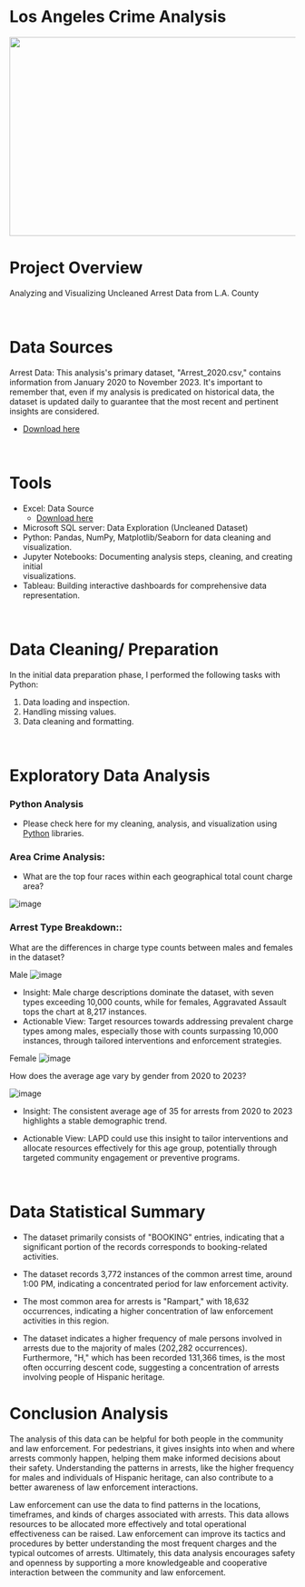 # Los Angeles Crime Analysis

<img src="https://github.com/EddyBoror/Los-Angeles-County-Arrest-Data-Analysis/blob/main/Images/Los%20Angeles.jpg" width="900" height="350" />


# Project Overview

Analyzing and Visualizing Uncleaned Arrest Data from L.A. County

<br>

# Data Sources

Arrest Data: This analysis's primary dataset, "Arrest_2020.csv," contains information from January 2020 to November 2023. It's important to remember that, even if my analysis is predicated on historical data, the dataset is updated daily to guarantee that the most recent and pertinent insights are considered.
  - [Download here](https://data.lacity.org/Public-Safety/Arrest-Data-from-2020-to-Present/amvf-fr72/about_data)

<br>

# Tools

- Excel: Data Source
  - [Download here](https://data.lacity.org/Public-Safety/Arrest-Data-from-2020-to-Present/amvf-fr72/about_data)
- Microsoft SQL server: Data Exploration (Uncleaned Dataset)
- Python: Pandas, NumPy, Matplotlib/Seaborn for data cleaning and visualization.
- Jupyter Notebooks: Documenting analysis steps, cleaning, and creating initial     
  visualizations.
- Tableau: Building interactive dashboards for comprehensive data representation.

<br>

# Data Cleaning/ Preparation

In the initial data preparation phase, I performed the following tasks with Python:

1. Data loading and inspection.
2. Handling missing values.
3. Data cleaning and formatting.

<br>

# Exploratory Data Analysis

### Python Analysis
- Please check here for my cleaning, analysis, and visualization using [Python](https://github.com/EddyBoror/Los-Angeles-County-Arrest-Data-Analysis/blob/main/Final%20Cleaned%20Arrest%20Dataset.ipynb) libraries.

### Area Crime Analysis:

  - What are the top four races within each geographical total count charge area?

![image](https://github.com/EddyBoror/Los-Angeles-County-Arrest-Data-Analysis/assets/61037075/b3777ccb-62e1-44f3-90ac-8e046e3339ba)

### Arrest Type Breakdown::
What are the differences in charge type counts between males and females in the dataset?

Male
![image](https://github.com/EddyBoror/Los-Angeles-County-Arrest-Data-Analysis/assets/61037075/449ea6ba-8372-4d05-8da3-82e24694c533)

- Insight: Male charge descriptions dominate the dataset, with seven types exceeding 10,000 counts, while for females, Aggravated Assault tops the chart at 8,217 instances.
- Actionable View: Target resources towards addressing prevalent charge types among males, especially those with counts surpassing 10,000 instances, through tailored interventions and enforcement strategies.

Female
![image](https://github.com/EddyBoror/Los-Angeles-County-Arrest-Data-Analysis/assets/61037075/5d853b26-4478-4907-ba98-fc614a16bda8)


How does the average age vary by gender from 2020 to 2023?

![image](https://github.com/EddyBoror/Los-Angeles-County-Arrest-Data-Analysis/assets/61037075/8c0f46eb-7f39-41a9-9890-ffbd41e2fc0d)

- Insight: The consistent average age of 35 for arrests from 2020 to 2023 highlights a stable demographic trend.

- Actionable View: LAPD could use this insight to tailor interventions and allocate resources effectively for this age group, potentially through targeted community engagement or preventive programs.

<br>

# Data Statistical Summary

- The dataset primarily consists of "BOOKING" entries, indicating that a significant portion of the records corresponds to booking-related activities.

- The dataset records 3,772 instances of the common arrest time, around 1:00 PM, indicating a concentrated period for law enforcement activity.

- The most common area for arrests is "Rampart," with 18,632 occurrences, indicating a higher concentration of law enforcement activities in this region.

- The dataset indicates a higher frequency of male persons involved in arrests due to the majority of males (202,282 occurrences). Furthermore, "H," which has been recorded 131,366 times, is the most often occurring descent code, suggesting a concentration of arrests involving people of Hispanic heritage.

# Conclusion Analysis

The analysis of this data can be helpful for both people in the community and law enforcement. For pedestrians, it gives insights into when and where arrests commonly happen, helping them make informed decisions about their safety. Understanding the patterns in arrests, like the higher frequency for males and individuals of Hispanic heritage, can also contribute to a better awareness of law enforcement interactions.

Law enforcement can use the data to find patterns in the locations, timeframes, and kinds of charges associated with arrests. This data allows resources to be allocated more effectively and total operational effectiveness can be raised. Law enforcement can improve its tactics and procedures by better understanding the most frequent charges and the typical outcomes of arrests. Ultimately, this data analysis encourages safety and openness by supporting a more knowledgeable and cooperative interaction between the community and law enforcement.
